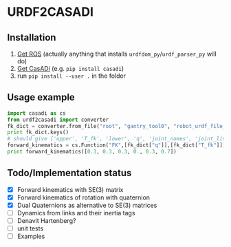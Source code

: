 # URDF2CASADI
## Installation
1. [Get ROS](http://www.ros.org/install/) (actually anything that installs `urdfdom_py`/`urdf_parser_py` will do)
2. [Get CasADi](https://github.com/casadi/casadi/wiki/InstallationInstructions) (e.g. `pip install casadi`)
3. run `pip install --user .` in the folder

## Usage example
```python
import casadi as cs
from urdf2casadi import converter
fk_dict = converter.from_file("root", "gantry_tool0", "robot_urdf_file_path.urdf")
print fk_dict.keys()
# should give ['upper', 'T_fk', 'lower', 'q', 'joint_names', 'joint_list']
forward_kinematics = cs.Function("FK",[fk_dict["q"]],[fk_dict["T_fk"]])
print forward_kinematics([0.3, 0.3, 0.3, 0., 0.3, 0.7])
```

## Todo/Implementation status
- [x] Forward kinematics with SE(3) matrix
- [x] Forward kinematics of rotation with quaternion
- [x] Dual Quaternions as alternative to SE(3) matrices
- [ ] Dynamics from links and their inertia tags
- [ ] Denavit Hartenberg?
- [ ] unit tests
- [ ] Examples
